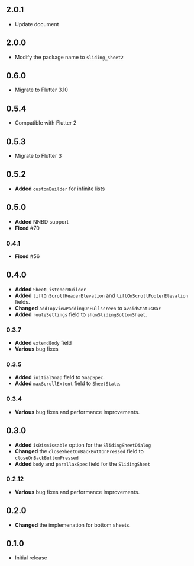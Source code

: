 ## 2.0.1
* Update document

## 2.0.0
* Modify the package name to `sliding_sheet2`

## 0.6.0
* Migrate to Flutter 3.10

## 0.5.4
* Compatible with Flutter 2

## 0.5.3
* Migrate to Flutter 3

## 0.5.2
* **Added** `customBuilder` for infinite lists

## 0.5.0
* **Added** NNBD support
* **Fixed** #70

### 0.4.1
* **Fixed** #56

## 0.4.0
* **Added** `SheetListenerBuilder`
* **Added** `liftOnScrollHeaderElevation` and `liftOnScrollFooterElevation` fields.
* **Changed** `addTopViewPaddingOnFullscreen` to `avoidStatusBar`
* **Added** `routeSettings` field to `showSlidingBottomSheet`.

### 0.3.7
* **Added** `extendBody` field
* **Various** bug fixes

### 0.3.5
* **Added** `initialSnap` field to `SnapSpec`.
* **Added** `maxScrollExtent` field to `SheetState`.

### 0.3.4
* **Various** bug fixes and performance improvements.

## 0.3.0
* **Added** `isDismissable` option for the `SlidingSheetDialog`
* **Changed** the `closeSheetOnBackButtonPressed` field to `closeOnBackButtonPressed`
* **Added** `body` and `parallaxSpec` field for the `SlidingSheet`

### 0.2.12
* **Various** bug fixes and performance improvements.

## 0.2.0
* **Changed** the implemenation for bottom sheets.

## 0.1.0
* Initial release
